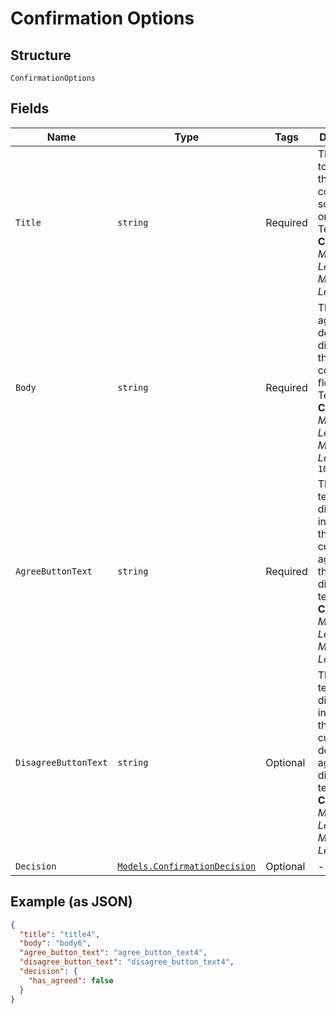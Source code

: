 
# Confirmation Options

## Structure

`ConfirmationOptions`

## Fields

| Name | Type | Tags | Description |
|  --- | --- | --- | --- |
| `Title` | `string` | Required | The title text to display in the confirmation screen flow on the Terminal.<br>**Constraints**: *Minimum Length*: `1`, *Maximum Length*: `250` |
| `Body` | `string` | Required | The agreement details to display in the confirmation flow on the Terminal.<br>**Constraints**: *Minimum Length*: `1`, *Maximum Length*: `10000` |
| `AgreeButtonText` | `string` | Required | The button text to display indicating the customer agrees to the displayed terms.<br>**Constraints**: *Minimum Length*: `1`, *Maximum Length*: `250` |
| `DisagreeButtonText` | `string` | Optional | The button text to display indicating the customer does not agree to the displayed terms.<br>**Constraints**: *Minimum Length*: `1`, *Maximum Length*: `250` |
| `Decision` | [`Models.ConfirmationDecision`](../../doc/models/confirmation-decision.md) | Optional | - |

## Example (as JSON)

```json
{
  "title": "title4",
  "body": "body6",
  "agree_button_text": "agree_button_text4",
  "disagree_button_text": "disagree_button_text4",
  "decision": {
    "has_agreed": false
  }
}
```


